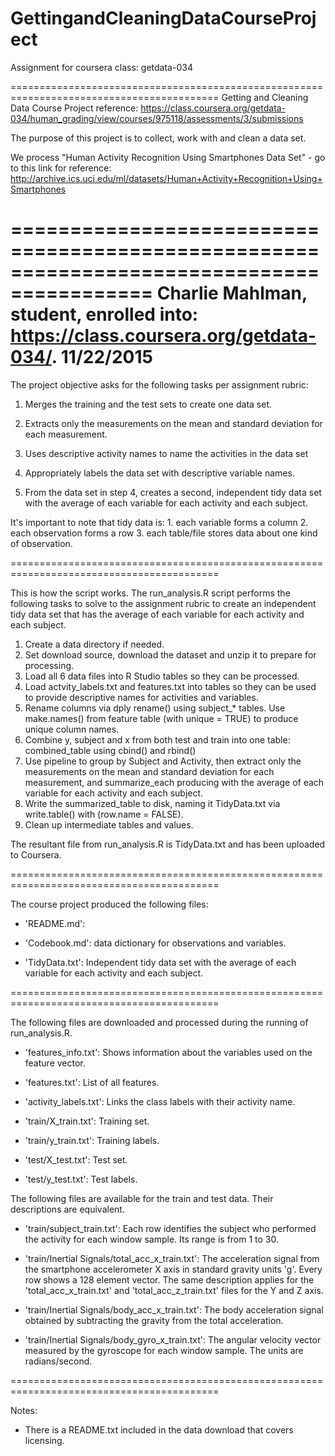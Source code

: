 # GettingandCleaningDataCourseProject
Assignment for coursera class: getdata-034

==========================================================================================
 Getting and Cleaning Data Course Project
 reference: https://class.coursera.org/getdata-034/human_grading/view/courses/975118/assessments/3/submissions
 
 The purpose of this project is to collect, work with and clean a data set.

 We process "Human Activity Recognition Using Smartphones Data Set" - go to this link for
 reference: http://archive.ics.uci.edu/ml/datasets/Human+Activity+Recognition+Using+Smartphones

==========================================================================================
Charlie Mahlman, student, enrolled into: https://class.coursera.org/getdata-034/.
11/22/2015
==========================================================================================

 The project objective asks for the following tasks per assignment rubric:

 1. Merges the training and the test sets to create one data set.
 2. Extracts only the measurements on the mean and standard deviation for each measurement. 
 3. Uses descriptive activity names to name the activities in the data set
 4. Appropriately labels the data set with descriptive variable names. 
 
 5. From the data set in step 4, creates a second, independent tidy data 
 set with the average of each variable for each activity and each subject.
 
 It's important to note that tidy data is: 1. each variable forms a column 2. each observation forms a row 3. each
 table/file stores data about one kind of observation.
 
==========================================================================================

 This is how the script works. The run_analysis.R script performs the following tasks to 
 solve to the assignment rubric to create an independent tidy data set that has the average of 
 each variable for each activity and each subject.
 
 1. Create a data directory if needed.
 2. Set download source, download the dataset and unzip it to prepare for processing.
 3. Load all 6 data files into R Studio tables so they can be processed. 
 4. Load actvity_labels.txt and features.txt into tables so they can be used to provide descriptive names for 
    activities and variables.
 5. Rename columns via dply rename() using subject_* tables. Use make.names() from feature table (with 
    unique = TRUE) to produce unique column names.
 6. Combine y, subject and x from both test and train into one table: combined_table using cbind() and rbind()
 7. Use pipeline to group by Subject and Activity, then extract only the measurements on the mean and standard 
    deviation for each measurement, and summarize_each producing with the average of each variable for each 
	activity and each subject.
 8. Write the summarized_table to disk, naming it TidyData.txt via write.table() with (row.name = FALSE).  
 9. Clean up intermediate tables and values.

 The resultant file from run_analysis.R is TidyData.txt and has been uploaded to Coursera. 

==========================================================================================

The course project produced the following files:

- 'README.md': 

- 'Codebook.md': data dictionary for observations and variables.

- 'TidyData.txt': Independent tidy data set with the average of each variable for each activity and each subject.

==========================================================================================

The following files are downloaded and processed during the running of run_analysis.R. 

- 'features_info.txt': Shows information about the variables used on the feature vector.

- 'features.txt': List of all features.

- 'activity_labels.txt': Links the class labels with their activity name.

- 'train/X_train.txt': Training set.

- 'train/y_train.txt': Training labels.

- 'test/X_test.txt': Test set.

- 'test/y_test.txt': Test labels.

The following files are available for the train and test data. Their descriptions are equivalent. 

- 'train/subject_train.txt': Each row identifies the subject who performed the activity for each window sample. Its range is from 1 to 30. 

- 'train/Inertial Signals/total_acc_x_train.txt': The acceleration signal from the smartphone accelerometer X axis in standard gravity units 'g'. Every row shows a 128 element vector. The same description applies for the 'total_acc_x_train.txt' and 'total_acc_z_train.txt' files for the Y and Z axis. 

- 'train/Inertial Signals/body_acc_x_train.txt': The body acceleration signal obtained by subtracting the gravity from the total acceleration. 

- 'train/Inertial Signals/body_gyro_x_train.txt': The angular velocity vector measured by the gyroscope for each window sample. The units are radians/second. 

==========================================================================================

Notes: 
- There is a README.txt included in the data download that covers licensing.
